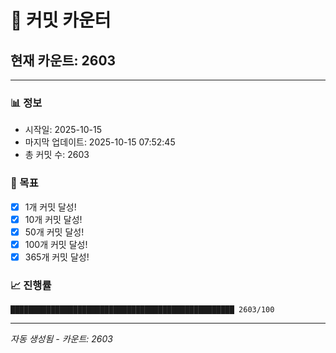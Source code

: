 # 🔢 커밋 카운터

## 현재 카운트: 2603

---

### 📊 정보
- 시작일: 2025-10-15
- 마지막 업데이트: 2025-10-15 07:52:45
- 총 커밋 수: 2603

### 🎯 목표
- [x] 1개 커밋 달성!
- [x] 10개 커밋 달성!
- [x] 50개 커밋 달성!
- [x] 100개 커밋 달성!
- [x] 365개 커밋 달성!

### 📈 진행률
```
██████████████████████████████████████████████████ 2603/100
```

---
*자동 생성됨 - 카운트: 2603*
